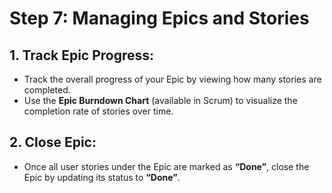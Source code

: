 # Step 7: Managing Epics and Stories

## 1. Track Epic Progress:
- Track the overall progress of your Epic by viewing how many stories are completed.
- Use the **Epic Burndown Chart** (available in Scrum) to visualize the completion rate of stories over time.

## 2. Close Epic:
- Once all user stories under the Epic are marked as **“Done”**, close the Epic by updating its status to **“Done”**.
